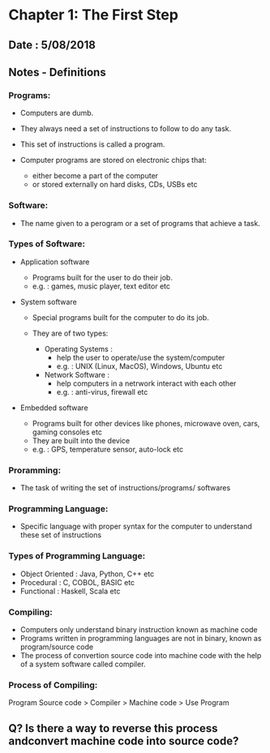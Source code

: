 # Chapter 1: The First Step

## Date : 5/08/2018

## Notes - Definitions

### Programs: 

  - Computers are dumb.
  - They always need a set of instructions to follow to do any task.
  - This set of instructions is called a program. 
  
  - Computer programs are stored on electronic chips that:
    - either become a part of the computer
    - or stored externally on hard disks, CDs, USBs etc

### Software: 
  
   - The name given to a perogram or a set of programs that achieve a task.

### Types of Software:

  - Application software
    
    - Programs built for the user to do their job.
    - e.g. : games, music player, text editor etc
      
  - System software
  
    - Special programs built for the computer to do its job. 
    - They are of two types: 
    
      - Operating Systems : 
          - help the user to operate/use the system/computer
          - e.g. : UNIX (Linux, MacOS), Windows,  Ubuntu etc
      - Network Software : 
          - help computers in a netrwork interact with each other
          - e.g. : anti-virus, firewall etc
         
  - Embedded software 
  
    - Programs built for other devices like phones, microwave oven, cars, gaming consoles etc
    - They are built into the device 
    - e.g. : GPS, temperature sensor, auto-lock etc 

### Proramming:
    
   - The task of writing the set of instructions/programs/ softwares 

### Programming Language: 

   - Specific language with proper syntax for the computer to understand these set of instructions

### Types of Programming Language:

  - Object Oriented : Java, Python, C++ etc
  - Procedural : C, COBOL, BASIC etc 
  - Functional : Haskell, Scala etc 
  
### Compiling:

  - Computers only understand binary instruction known as machine code
  - Programs written in programming languages are not in binary, known as program/source code
  - The process of convertion source code into machine code with the help of a system software called compiler. 
  
### Process of Compiling: 

  Program Source code > Compiler > Machine code > Use Program
     
     
 ## Q? Is there a way to reverse this process andconvert machine code into source code? 
    

